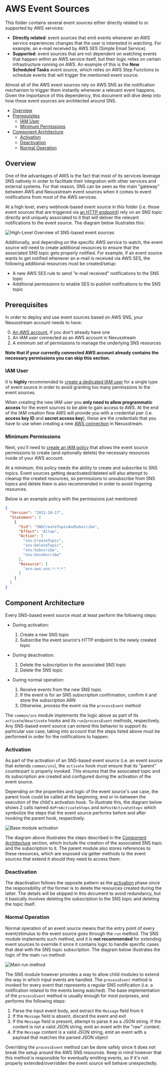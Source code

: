 # AWS Event Sources <!-- omit in toc -->

This folder contains several event sources either directly related to or
supported by AWS services:

- **Directly related**: event sources that emit events whenever an AWS service
  experiences changes that the user is interested in watching. For example, an
  e-mail received by AWS SES (Simple Email Service).
- **Supported**: event sources that are not dependent on watching events that
  happen within an AWS service itself, but their logic relies on certain
  infrastructure running on AWS. An example of this is the **New Scheduled
  Tasks** event source, which relies on AWS Step Functions to schedule events
  that will trigger the mentioned event source.

Almost all of the AWS event sources rely on AWS SNS as the notification
mechanism to trigger them instantly whenever a relevant event happens. Given the
importance of this dependency, this document will dive deep into how these event
sources are architected around SNS.

- [Overview](#overview)
- [Prerequisites](#prerequisites)
  - [IAM User](#iam-user)
  - [Minimum Permissions](#minimum-permissions)
- [Component Architecture](#component-architecture)
  - [Activation](#activation)
  - [Deactivation](#deactivation)
  - [Normal Operation](#normal-operation)

## Overview

One of the advantages of AWS is the fact that most of its services leverage SNS
natively in order to facilitate their integration with other services and
external systems. For that reason, SNS can be seen as the main "gateway" between
AWS and Nexusstream event sources when it comes to event notifications from most
of the AWS services.

At a high level, every webhook-based event source in this folder (i.e. those
event sources that are triggered via [an HTTP
endpoint](https://khulnasoft.com/docs/components/api/#http)) rely on an SNS topic
directly and uniquely associated to it that will deliver the relevant
notifications to the event source. The diagram below illustrates this:

![High-Level Overview of SNS-based event sources](images/overview.png)

Additionally, and depending on the specific AWS service to watch, the event
source will need to create additional resources to ensure that the associated
SNS topic gets properly notified. For example, if an event source wants to get
notified whenever an e-mail is received via AWS SES, the following additional
resources must be created/setup:

- A new AWS SES rule to send "e-mail received" notifications to the SNS topic
- Additional permissions to enable SES to publish notifications to the SNS topic

## Prerequisites

In order to deploy and use event sources based on AWS SNS, your Nexusstream
account needs to have:

0. [An AWS
   account](https://aws.amazon.com/premiumsupport/knowledge-center/create-and-activate-aws-account/),
   if you don't already have one
1. An IAM user connected as an AWS account in Nexusstream
2. A minimum set of permissions to manage the underlying SNS resources

**Note that if your currently connected AWS account already contains the
necessary permissions you can skip this section.**

### IAM User

It is **highly** recommended to [create a dedicated IAM
user](https://docs.aws.amazon.com/IAM/latest/UserGuide/id_users_create.html) for
a single type of event source in order to avoid granting too many permissions to
the event sources.

When creating the new IAM user you **only need to allow programmatic access**
for the event sources to be able to gain access to AWS. At the end of the IAM
creation flow AWS will provide you with a credential pair (i.e. **access key
ID** and **secret access key**), these are the credentials that you have to use
when creating a new [AWS connection](https://khulnasoft.com/apps/aws) in
Nexusstream.

### Minimum Permissions

Next, you'll need to [create an IAM
policy](https://docs.aws.amazon.com/IAM/latest/UserGuide/access_policies_create-console.html)
that allows the event source permissions to create (and optionally delete) the
necessary resources inside of your AWS account.

At a minimum, this policy needs the ability to create and subscribe to SNS
topics. Event sources getting deactivated/deleted will also attempt to cleanup
the created resources, so permissions to unsubscribe from SNS topics and delete
them is also recommended in order to avoid lingering resources.

Below is an example policy with the permissions just mentioned:

```json
{
  "Version": "2012-10-17",
  "Statement": [
    {
      "Sid": "SNSCreateTopicAndSubscribe",
      "Effect": "Allow",
      "Action": [
        "sns:CreateTopic",
        "sns:DeleteTopic",
        "sns:Subscribe",
        "sns:Unsubscribe"
      ],
      "Resource": [
        "arn:aws:sns:*:*:*"
      ]
    }
  ]
}
```

## Component Architecture

Every SNS-based event source must at least perform the following steps:

- During activation:
  1. Create a new SNS topic
  2. Subscribe the event source's HTTP endpoint to the newly created topic

- During deactivation:
  1. Delete the subscription to the associated SNS topic
  2. Delete the SNS topic

- During normal operation:
  1. Receive events from the new SNS topic
  2. If the event is for an SNS subscription confirmation, confirm it and store
     the subscription ARN
  3. Otherwise, process the event via the `processEvent` method

The `common/sns` module implements the logic above as part of its
`activate`/`deactivate` hooks and its `run`/`processEvent` methods,
respectively. Any SNS-based event source can extend this behavior to support
its particular use case, taking into account that the steps listed above must be
performed in order for the notifications to happen.

### Activation

As part of the activation of an SNS-based event source (i.e. an event source
that extends `common/sns`), the `activate` hook must ensure that its "parent"
counterpart is properly invoked. This ensures that the associated topic and its
subscription are created and configured during the activation of the event
source.

Depending on the properties and logic of the event source's use case, the parent
hook could be called at the beginning, end or in-between the execution of the
child's activation hook. To illustrate this, the diagram below shows 2 calls
named `doPreActivateSteps` and `doPostActivateSteps` which symbolize the steps
that the event source performs before and after invoking the parent hook,
respectively.

![Base module activation](images/base-activation.png)

The diagram above illustrates the steps described in the [Component
Architecture](#component-architecture) section, which include the creation of
the associated SNS topic and the subscription to it. The parent module also
stores references to these resources, which are exposed via getter methods to
the event sources that extend it should they need to access them.

### Deactivation

The deactivation follows the opposite pattern as the [activation](#activation)
phase since the responsibility of the former is to delete the resources created
during the latter. The details will be skipped in this document to avoid
redundancy, but it basically involves deleting the subscription to the SNS topic
and deleting the topic itself.

### Normal Operation

Normal operation of an event source means that the entry point of every
event/stimulus to the event source goes through the `run` method. The SNS module
implements such method, and it is **not recommended** for extending event
sources to override it since it contains logic to handle specific cases that
deal with the SNS topic subscription. The diagram below illustrates the logic of
the main `run` method:

![Main run method](./images/sns-module-run.png)

The SNS module however provides a way to allow child modules to extend the way
in which input events are handled. The `processEvent` method is invoked for
every event that represents a regular SNS notification (i.e. a notification
related to the events being watched). The base implementation of the
`processEvent` method is usually enough for most purposes, and performs the
following steps:

1. Parse the input event body, and extract the `Message` field from it
2. If the `Message` field is absent, discard the event and exit
3. If the `Message` field is present, attempt to parse it as a JSON string. If
   the content is not a valid JSON string, emit an event with the "raw" content.
4. If the `Message` content is a valid JSON string, emit an event with a payload
   that matches the parsed JSON object

Overriding the `processEvent` method can be done safely since it does not break
the setup around the AWS SNS resources. Keep in mind however that this method is
responsible for eventually emitting events, so if it's not properly
extended/overridden the event source will behave unexpectedly.
